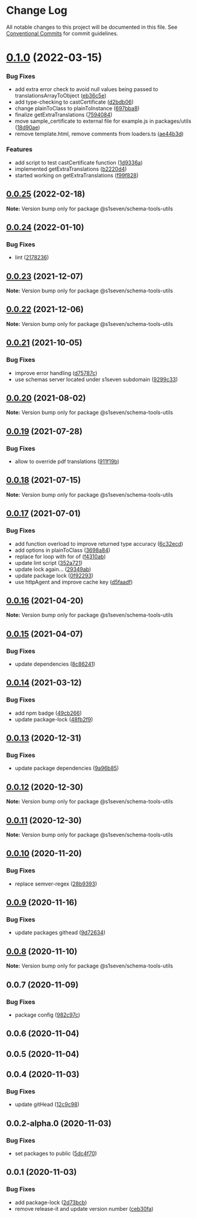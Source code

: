 # Change Log

All notable changes to this project will be documented in this file.
See [Conventional Commits](https://conventionalcommits.org) for commit guidelines.

# [0.1.0](http://github.com/s1seven/schema-tools/compare/@s1seven/schema-tools-utils@0.0.25...@s1seven/schema-tools-utils@0.1.0) (2022-03-15)


### Bug Fixes

* add extra error check to avoid null values being passed to translationsArrayToObject ([eb36c5e](http://github.com/s1seven/schema-tools/commit/eb36c5e1f110dbbf67f01dc7b76aaf8f6be3cae9))
* add type-checking to castCertificate ([d2bdb06](http://github.com/s1seven/schema-tools/commit/d2bdb06865566a92f25a31aa41f14eccd1252bb5))
* change plainToClass to plainToInstance ([697bba8](http://github.com/s1seven/schema-tools/commit/697bba8c18b1f7b33a4971a1a0a0ed2c80a5f129))
* finalize getExtraTranslations ([7594084](http://github.com/s1seven/schema-tools/commit/7594084ce83b30c099dd5fa7876487e2a5f200a8))
* move sample_certificate to external file for example.js in packages/utils ([18d90ae](http://github.com/s1seven/schema-tools/commit/18d90ae9c46f153b83d4ceb945720d2a9898cbc5))
* remove template.html, remove comments from loaders.ts ([ae44b3d](http://github.com/s1seven/schema-tools/commit/ae44b3d017d6ab3ba111570ecc324dd0276f43f8))


### Features

* add script to test castCertificate function ([1d9336a](http://github.com/s1seven/schema-tools/commit/1d9336a384378237fabce6cf1539cd2afbea4de9))
* implemented getExtraTranslations ([b2220d4](http://github.com/s1seven/schema-tools/commit/b2220d4f593a9bd12cede4df0ce7933ceb42c96c))
* started working on getExtraTranslations ([f99f828](http://github.com/s1seven/schema-tools/commit/f99f8287abe51dc513c2fa6a8930b36b1c0b2a9e))





## [0.0.25](http://github.com/s1seven/schema-tools/compare/@s1seven/schema-tools-utils@0.0.24...@s1seven/schema-tools-utils@0.0.25) (2022-02-18)

**Note:** Version bump only for package @s1seven/schema-tools-utils





## [0.0.24](http://github.com/s1seven/schema-tools/compare/@s1seven/schema-tools-utils@0.0.23...@s1seven/schema-tools-utils@0.0.24) (2022-01-10)


### Bug Fixes

* lint ([2178236](http://github.com/s1seven/schema-tools/commit/21782368cf46d6fa793f2de713a3a20b8dd1d86a))





## [0.0.23](http://github.com/s1seven/schema-tools/compare/@s1seven/schema-tools-utils@0.0.22...@s1seven/schema-tools-utils@0.0.23) (2021-12-07)

**Note:** Version bump only for package @s1seven/schema-tools-utils





## [0.0.22](http://github.com/s1seven/schema-tools/compare/@s1seven/schema-tools-utils@0.0.21...@s1seven/schema-tools-utils@0.0.22) (2021-12-06)

**Note:** Version bump only for package @s1seven/schema-tools-utils





## [0.0.21](http://github.com/s1seven/schema-tools/compare/@s1seven/schema-tools-utils@0.0.20...@s1seven/schema-tools-utils@0.0.21) (2021-10-05)


### Bug Fixes

* improve error handling ([d75787c](http://github.com/s1seven/schema-tools/commit/d75787c6f54100c539a001108debd9aa59b4d261))
* use schemas server located under s1seven subdomain ([9299c33](http://github.com/s1seven/schema-tools/commit/9299c33ecbe2bc414ec76b893f4c222ace6305e0))





## [0.0.20](http://github.com/s1seven/schema-tools/compare/@s1seven/schema-tools-utils@0.0.19...@s1seven/schema-tools-utils@0.0.20) (2021-08-02)

**Note:** Version bump only for package @s1seven/schema-tools-utils





## [0.0.19](http://github.com/s1seven/schema-tools/compare/@s1seven/schema-tools-utils@0.0.18...@s1seven/schema-tools-utils@0.0.19) (2021-07-28)


### Bug Fixes

* allow to override pdf translations ([911f19b](http://github.com/s1seven/schema-tools/commit/911f19b8e0e5baaa5b553c3dcb5fc5ed71c7738f))





## [0.0.18](http://github.com/s1seven/schema-tools/compare/@s1seven/schema-tools-utils@0.0.17...@s1seven/schema-tools-utils@0.0.18) (2021-07-15)

**Note:** Version bump only for package @s1seven/schema-tools-utils





## [0.0.17](http://github.com/s1seven/schema-tools/compare/@s1seven/schema-tools-utils@0.0.16...@s1seven/schema-tools-utils@0.0.17) (2021-07-01)


### Bug Fixes

* add function overload to improve returned type accuracy ([6c32ecd](http://github.com/s1seven/schema-tools/commit/6c32ecd6d88832de0e3d3b7538b515a9b2f189cf))
* add options in plainToClass ([3698a84](http://github.com/s1seven/schema-tools/commit/3698a84b09825f092c66bd84a0d9a05d0b3cf68c))
* replace for loop with for of ([f4310ab](http://github.com/s1seven/schema-tools/commit/f4310abe9f4d1858000cd650ff25bf8ea891190d))
* update lint script ([352a721](http://github.com/s1seven/schema-tools/commit/352a721c0c8d87478f6a4200a553663fcbaca9c8))
* update lock again... ([29349ab](http://github.com/s1seven/schema-tools/commit/29349ab81362151aa393be0bbee9abba50a7bb11))
* update package lock ([0f92293](http://github.com/s1seven/schema-tools/commit/0f92293203cce89e8903a8675cef41f8a2df9f0e))
* use httpAgent and improve cache key ([d5faadf](http://github.com/s1seven/schema-tools/commit/d5faadfa2f70ead2293d9f645244b484c7bef91d))





## [0.0.16](http://github.com/s1seven/schema-tools/compare/@s1seven/schema-tools-utils@0.0.15...@s1seven/schema-tools-utils@0.0.16) (2021-04-20)

**Note:** Version bump only for package @s1seven/schema-tools-utils





## [0.0.15](http://github.com/s1seven/schema-tools/compare/@s1seven/schema-tools-utils@0.0.14...@s1seven/schema-tools-utils@0.0.15) (2021-04-07)


### Bug Fixes

* update dependencies ([8c86241](http://github.com/s1seven/schema-tools/commit/8c862416d0936c6e8df863b554c8d912492416ba))





## [0.0.14](http://github.com/s1seven/schema-tools/compare/@s1seven/schema-tools-utils@0.0.13...@s1seven/schema-tools-utils@0.0.14) (2021-03-12)


### Bug Fixes

* add npm badge ([49cb266](http://github.com/s1seven/schema-tools/commit/49cb26620e329eab5ee807f963e90f3f389c9275))
* update package-lock ([48fb2f9](http://github.com/s1seven/schema-tools/commit/48fb2f94cf0fcda8c35b64557aeb2b69419358da))





## [0.0.13](http://github.com/s1seven/schema-tools/compare/@s1seven/schema-tools-utils@0.0.12...@s1seven/schema-tools-utils@0.0.13) (2020-12-31)


### Bug Fixes

* update package dependencies ([9a96b85](http://github.com/s1seven/schema-tools/commit/9a96b85bd7ce2f28a036f8545dc40d51180a419b))





## [0.0.12](http://github.com/s1seven/schema-tools/compare/@s1seven/schema-tools-utils@0.0.11...@s1seven/schema-tools-utils@0.0.12) (2020-12-30)

**Note:** Version bump only for package @s1seven/schema-tools-utils





## [0.0.11](http://github.com/s1seven/schema-tools/compare/@s1seven/schema-tools-utils@0.0.10...@s1seven/schema-tools-utils@0.0.11) (2020-12-30)

**Note:** Version bump only for package @s1seven/schema-tools-utils





## [0.0.10](http://github.com/s1seven/schema-tools/compare/@s1seven/schema-tools-utils@0.0.9...@s1seven/schema-tools-utils@0.0.10) (2020-11-20)


### Bug Fixes

* replace semver-regex ([28b9393](http://github.com/s1seven/schema-tools/commit/28b9393aa942841637743f8b2a52a6796b677608))





## [0.0.9](http://github.com/s1seven/schema-tools/compare/@s1seven/schema-tools-utils@0.0.8...@s1seven/schema-tools-utils@0.0.9) (2020-11-16)


### Bug Fixes

* update packages githead ([9d72634](http://github.com/s1seven/schema-tools/commit/9d726345a19ee1424d5d4543bb3fa14bff222e7f))





## [0.0.8](http://github.com/s1seven/schema-tools/compare/@s1seven/schema-tools-utils@0.0.7...@s1seven/schema-tools-utils@0.0.8) (2020-11-10)

**Note:** Version bump only for package @s1seven/schema-tools-utils





## 0.0.7 (2020-11-09)


### Bug Fixes

* package config ([982c97c](http://github.com/s1seven/schema-tools/commit/982c97cde381f0886c28ce6392cc05d5aec0fa76))



## 0.0.6 (2020-11-04)



## 0.0.5 (2020-11-04)



## 0.0.4 (2020-11-03)


### Bug Fixes

* update gitHead ([12c9c98](http://github.com/s1seven/schema-tools/commit/12c9c98c2e3cff9a3c2ed503ebdacb621c940dfa))



## 0.0.2-alpha.0 (2020-11-03)


### Bug Fixes

* set packages to public ([5dc4f70](http://github.com/s1seven/schema-tools/commit/5dc4f705f3c40273843c1a56d296ac1b1f3e7f2d))



## 0.0.1 (2020-11-03)


### Bug Fixes

* add package-lock ([2d73bcb](http://github.com/s1seven/schema-tools/commit/2d73bcb8559ba327a098533faa03f365b1159837))
* remove release-it and update version number ([ceb30fa](http://github.com/s1seven/schema-tools/commit/ceb30fa327b2700dac44209276f413900c213784))

